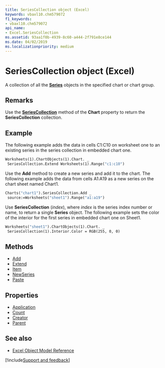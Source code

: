 ```yaml
---
title: SeriesCollection object (Excel)
keywords: vbaxl10.chm579072
f1_keywords:
- vbaxl10.chm579072
api_name:
- Excel.SeriesCollection
ms.assetid: 93aa1f0b-4939-8c60-a444-2f791e8ce144
ms.date: 04/02/2019
ms.localizationpriority: medium
---
```



# SeriesCollection object (Excel)

A collection of all the **[Series](Excel.Series(object).md)** objects in the specified chart or chart group.


## Remarks

Use the **[SeriesCollection](Excel.Chart.SeriesCollection.md)** method of the **Chart** property to return the **SeriesCollection** collection.


## Example

The following example adds the data in cells C1:C10 on worksheet one to an existing series in the series collection in embedded chart one.

```vb
Worksheets(1).ChartObjects(1).Chart. _ 
 SeriesCollection.Extend Worksheets(1).Range("c1:c10")
```

Use the **Add** method to create a new series and add it to the chart. The following example adds the data from cells A1:A19 as a new series on the chart sheet named Chart1.

```vb
Charts("chart1").SeriesCollection.Add _ 
 source:=Worksheets("sheet1").Range("a1:a19")
```

Use **SeriesCollection** (_index_), where _index_ is the series index number or name, to return a single **Series** object. The following example sets the color of the interior for the first series in embedded chart one on Sheet1.

```vb
Worksheets("sheet1").ChartObjects(1).Chart. _ 
 SeriesCollection(1).Interior.Color = RGB(255, 0, 0)
```


## Methods

- [Add](Excel.SeriesCollection.Add.md)
- [Extend](Excel.SeriesCollection.Extend.md)
- [Item](Excel.SeriesCollection.Item.md)
- [NewSeries](Excel.SeriesCollection.NewSeries.md)
- [Paste](Excel.SeriesCollection.Paste.md)

## Properties

- [Application](Excel.SeriesCollection.Application.md)
- [Count](Excel.SeriesCollection.Count.md)
- [Creator](Excel.SeriesCollection.Creator.md)
- [Parent](Excel.SeriesCollection.Parent.md)


## See also

- [Excel Object Model Reference](overview/excel/object-model.md)

[!include[Support and feedback](~/includes/feedback-boilerplate.md)]

